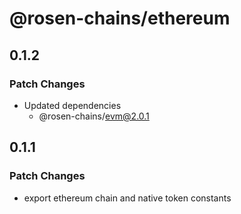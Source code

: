# @rosen-chains/ethereum

## 0.1.2

### Patch Changes

- Updated dependencies
  - @rosen-chains/evm@2.0.1

## 0.1.1

### Patch Changes

- export ethereum chain and native token constants
